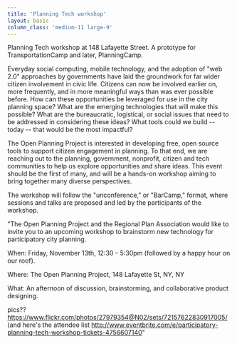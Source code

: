 ```yaml
---
title: 'Planning Tech workshop'
layout: basic
column_class: 'medium-11 large-9'
---
```


Planning Tech workshop at 148 Lafayette Street. A prototype for TransportationCamp and later, PlanningCamp.

Everyday social computing, mobile technology, and the adoption of "web 2.0" approaches by governments have laid the groundwork for far wider citizen involvement in civic life.  Citizens can now be involved earlier on, more frequently, and in more meaningful ways than was ever possible before.  How can these opportunities be leveraged for use in the city planning space?  What are the emerging technologies that will make this possible?  What are the bureaucratic, logistical, or social issues that need to be addressed in considering these ideas?  What tools could we build -- today -- that would be the most impactful?   

The Open Planning Project is interested in developing free, open source tools to support citizen engagement in planning.  To that end, we are reaching out to the planning, government, nonprofit, citizen and tech communities to help us explore opportunities and share ideas.  This event should be the first of many, and will be a hands-on workshop aiming to bring together many diverse perspectives.

The workshop will follow the "unconference," or "BarCamp," format, where sessions and talks are proposed and led by the participants of the workshop.

"The Open Planning Project and the Regional Plan Association would like to invite you to an upcoming workshop to brainstorm new technology for participatory city planning.

When: Friday, November 13th, 12:30 – 5:30pm  (followed by a happy hour on our roof).

Where: The Open Planning Project, 148 Lafayette St, NY, NY

What: An afternoon of discussion, brainstorming, and collaborative product designing.

pics?? https://www.flickr.com/photos/27979354@N02/sets/72157622830917005/ (and here's the attendee list http://www.eventbrite.com/e/participatory-planning-tech-workshop-tickets-4756607140"